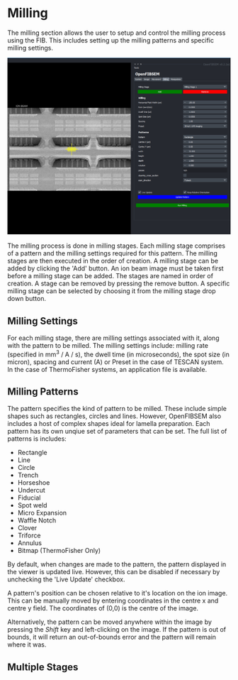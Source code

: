 # Milling

The milling section allows the user to setup and control the milling process using the FIB. This includes setting up the milling patterns and specific milling settings.

![milling_tab](../img/user_guide/milling/milling_tab.png)

The milling process is done in milling stages. Each milling stage comprises of a pattern and the milling settings required for this pattern. The milling stages are then executed in the order of creation. A milling stage can be added by clicking the 'Add' button. An ion beam image must be taken first before a milling stage can be added. The stages are named in order of creation. A stage can be removed by pressing the remove button. A specific milling stage can be selected by choosing it from the milling stage drop down button.

## Milling Settings

For each milling stage, there are milling settings associated with it, along with the pattern to be milled. The milling settings include: milling rate (specified in mm<sup>3</sup> / A / s), the dwell time (in microseconds), the spot size (in micron), spacing and current (A) or Preset in the case of TESCAN system. In the case of ThermoFisher systems, an application file is available. 

## Milling Patterns

The pattern specifies the kind of pattern to be milled. These include simple shapes such as rectangles, circles and lines. However, OpenFIBSEM also includes a host of complex shapes ideal for lamella preparation. Each pattern has its own unqiue set of parameters that can be set. The full list of patterns is includes:
* Rectangle
* Line
* Circle
* Trench
* Horseshoe
* Undercut
* Fiducial
* Spot weld
* Micro Expansion
* Waffle Notch
* Clover
* Triforce
* Annulus 
* Bitmap (ThermoFisher Only)

 By default, when changes are made to the pattern, the pattern displayed in the viewer is updated live. However, this can be disabled if necessary by unchecking the 'Live Update' checkbox.

A pattern's position can be chosen relative to it's location on the ion image. This can be manually moved by entering coordinates in the centre x and centre y field. The coordinates of (0,0) is the centre of the image.

Alternatively, the pattern can be moved anywhere within the image by pressing the *Shift* key and left-clicking on the image. If the pattern is out of bounds, it will return an out-of-bounds error and the pattern will remain where it was.

## Multiple Stages





